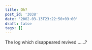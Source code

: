 ```yaml
---
title: Oh?
post_id: '3038'
date: '2002-03-13T23:22:50+09:00'
draft: false
tags: []
---
```


The log which disappeared revived ......?